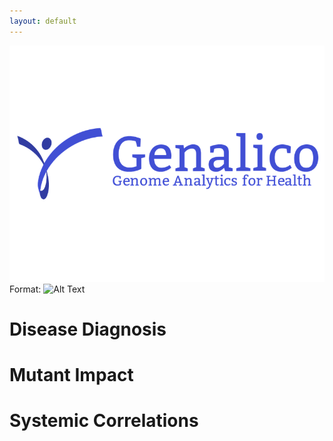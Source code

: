 ```yaml
---
layout: default
---
```


![Genalico Logo](Logaster-1-gplus-sharedImage-800px.png)
Format: ![Alt Text](url)

# Disease Diagnosis
# Mutant Impact
# Systemic Correlations
